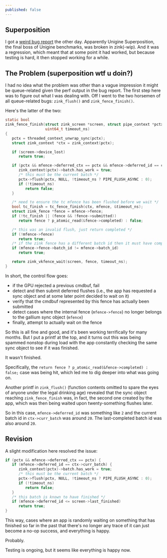 ```yaml
---
published: false
---
```

## Superposition

I got a [weird bug report](https://gitlab.freedesktop.org/zmike/mesa/-/issues/71) the other day. Apparently Unigine Superposition, the final boss of Unigine benchmarks, was broken in zink(-wip). And it was a regression, which meant that at some point it had worked, but because testing is hard, it then stopped working for a while.

## The Problem (superposition wtf u doin?)
I had no idea what the problem was other than a vague impression it might be queue-related given the perf output in the bug report. The first step here was to figure out what I was dealing with. Off I went to the two horsemen of all queue-related bugs: `zink_flush()` and `zink_fence_finish()`.

Here's the latter of the two:

```c
static bool
zink_fence_finish(struct zink_screen *screen, struct pipe_context *pctx, struct zink_tc_fence *mfence,
                  uint64_t timeout_ns)
{
   pctx = threaded_context_unwrap_sync(pctx);
   struct zink_context *ctx = zink_context(pctx);

   if (screen->device_lost)
      return true;

   if (pctx && mfence->deferred_ctx == pctx && mfence->deferred_id == ctx->curr_batch) {
      zink_context(pctx)->batch.has_work = true;
      /* this must be the current batch */
      pctx->flush(pctx, NULL, !timeout_ns ? PIPE_FLUSH_ASYNC : 0);
      if (!timeout_ns)
         return false;
   }

   /* need to ensure the tc mfence has been flushed before we wait */
   bool tc_finish = tc_fence_finish(ctx, mfence, &timeout_ns);
   struct zink_fence *fence = mfence->fence;
   if (!tc_finish || (fence && !fence->submitted))
      return fence ? p_atomic_read(&fence->completed) : false;

   /* this was an invalid flush, just return completed */
   if (!mfence->fence)
      return true;
   /* if the zink fence has a different batch id then it must have completed and been recycled already */
   if (mfence->fence->batch_id != mfence->batch_id)
      return true;

   return zink_vkfence_wait(screen, fence, timeout_ns);
}
```

In short, the control flow goes:
* if the GPU rejected a previous cmdbuf, fail
* detect and then submit deferred flushes (i.e., the app has requested a sync object and at some later point decided to wait on it)
* verify that the cmdbuf represented by this fence has actually been submitted
* detect cases where the internal fence (`mfence->fence`) no longer belongs to the gallium sync object (`mfence`)
* finally, attempt to actually wait on the fence

So this is all fine and good, and it's been working terrifically for many months. But I put a printf at the top, and it turns out this was being spammed nonstop during load with the app constantly checking the same sync object to see if it was finished.

It wasn't finished.

Specifically, the `return fence ? p_atomic_read(&fence->completed) : false;` case was being hit, which led me to dig deeper into what was going on.

Another printf in `zink_flush()` (function contents omitted to spare the eyes of anyone under the legal drinking age) revealed that the sync object reaching `zink_fence_finish` was, in fact, the second one created by the app, which was then being waited upon twenty-something flushes later.

So in this case, `mfence->deferred_id` was something like `2` and the current batch id in `ctx->curr_batch` was around `20`. The last-completed batch id was also around `20`.

## Revision
A slight modification here resolved the issue:

```c
if (pctx && mfence->deferred_ctx == pctx) {
   if (mfence->deferred_id == ctx->curr_batch) {
      zink_context(pctx)->batch.has_work = true;
      /* this must be the current batch */
      pctx->flush(pctx, NULL, !timeout_ns ? PIPE_FLUSH_ASYNC : 0);
      if (!timeout_ns)
         return false;
   }
   /* this batch is known to have finished */
   if (mfence->deferred_id <= screen->last_finished)
      return true;
}
```

This way, cases where an app is randomly waiting on something that has finished so far in the past that there's no longer any trace of it can just become a no-op success, and everything is happy.

Probably.

Testing is ongoing, but it seems like everything is happy now.